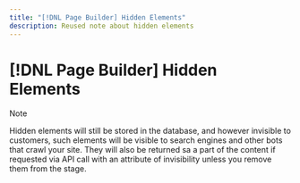 ```yaml
---
title: "[!DNL Page Builder] Hidden Elements"
description: Reused note about hidden elements
---
```

# [!DNL Page Builder] Hidden Elements

>[!NOTE]
>
>Hidden elements will still be stored in the database, and however invisible to customers, such elements will be visible to search engines and other bots that crawl your site. They will also be returned sa a part of the content if requested via API call with an attribute of invisibility unless you remove them from the stage.
